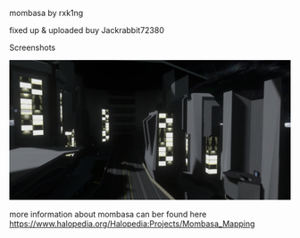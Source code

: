 mombasa by rxk1ng

fixed up & uploaded buy Jackrabbit72380

Screenshots



![Screenshot](https://github.com/jackrabbit72380/Ho4kmmm/blob/master/common/H3EK/tags/rxk1ng/levels/mombasa/preview.jpg)

more information about mombasa can ber found here https://www.halopedia.org/Halopedia:Projects/Mombasa_Mapping

